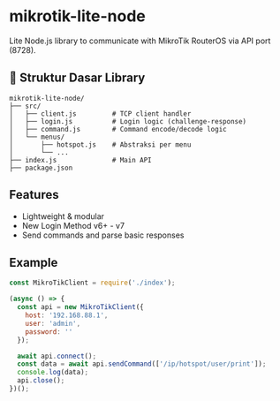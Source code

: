 # mikrotik-lite-node

Lite Node.js library to communicate with MikroTik RouterOS via API port (8728).

## 🧱 Struktur Dasar Library
```pgsql
mikrotik-lite-node/
├── src/
│   ├── client.js         # TCP client handler
│   ├── login.js          # Login logic (challenge-response)
│   ├── command.js        # Command encode/decode logic
│   └── menus/
│       ├── hotspot.js    # Abstraksi per menu
│       └── ...           
├── index.js              # Main API
├── package.json
```

## Features
- Lightweight & modular
- New Login Method v6+ - v7
- Send commands and parse basic responses

## Example
```js
const MikroTikClient = require('./index');

(async () => {
  const api = new MikroTikClient({
    host: '192.168.88.1',
    user: 'admin',
    password: ''
  });

  await api.connect();
  const data = await api.sendCommand(['/ip/hotspot/user/print']);
  console.log(data);
  api.close();
})();
```
